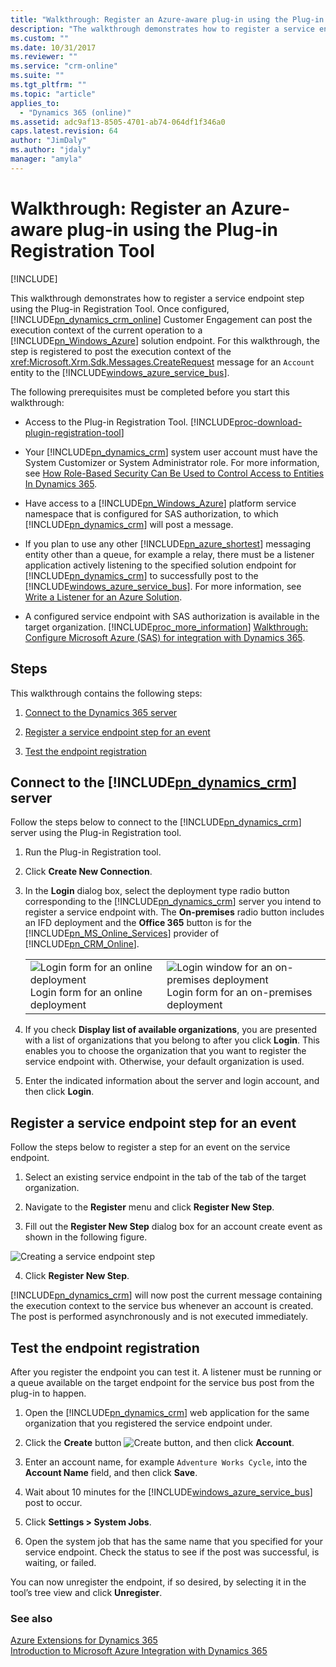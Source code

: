 ```yaml
---
title: "Walkthrough: Register an Azure-aware plug-in using the Plug-in Registration Tool (Developer Guide for Dynamics 365 Customer Engagement) | MicrosoftDocs"
description: "The walkthrough demonstrates how to register a service endpoint step using the Plug-in Registration Tool. "
ms.custom: ""
ms.date: 10/31/2017
ms.reviewer: ""
ms.service: "crm-online"
ms.suite: ""
ms.tgt_pltfrm: ""
ms.topic: "article"
applies_to: 
  - "Dynamics 365 (online)"
ms.assetid: adc9af13-8505-4701-ab74-064df1f346a0
caps.latest.revision: 64
author: "JimDaly"
ms.author: "jdaly"
manager: "amyla"
---
```

# Walkthrough: Register an Azure-aware plug-in using the Plug-in Registration Tool

[!INCLUDE[](../includes/cc_applies_to_update_9_0_0.md)]

This walkthrough demonstrates how to register a service endpoint step using the Plug-in Registration Tool. Once configured, [!INCLUDE[pn_dynamics_crm_online](../includes/pn-dynamics-crm-online.md)] Customer Engagement can post the execution context of the current operation to a [!INCLUDE[pn_Windows_Azure](../includes/pn-windows-azure.md)] solution endpoint. For this walkthrough, the step is registered to post the execution context of the <xref:Microsoft.Xrm.Sdk.Messages.CreateRequest> message for an `Account` entity to the [!INCLUDE[windows_azure_service_bus](../includes/windows-azure-service-bus.md)].  
  
 The following prerequisites must be completed before you start this walkthrough:  
  
-   Access to the Plug-in Registration Tool. [!INCLUDE[proc-download-plugin-registration-tool](../includes/proc-download-plugin-registration-tool.md)] 
  
-   Your [!INCLUDE[pn_dynamics_crm](../includes/pn-dynamics-crm.md)] system user account must have the System Customizer or System Administrator role. For more information, see [How Role-Based Security Can Be Used to Control Access to Entities In Dynamics 365](security-dev/how-role-based-security-control-access-entities.md).  
  
-   Have access to a [!INCLUDE[pn_Windows_Azure](../includes/pn-windows-azure.md)] platform service namespace that is configured for SAS authorization, to which [!INCLUDE[pn_dynamics_crm](../includes/pn-dynamics-crm.md)] will post a message.  
  
  
-   If you plan to use any other [!INCLUDE[pn_azure_shortest](../includes/pn-azure-shortest.md)] messaging entity other than a queue, for example a relay, there must be a listener application actively listening to the specified solution endpoint for [!INCLUDE[pn_dynamics_crm](../includes/pn-dynamics-crm.md)] to successfully post to the [!INCLUDE[windows_azure_service_bus](../includes/windows-azure-service-bus.md)]. For more information, see [Write a Listener for an Azure Solution](write-listener-application-azure-solution.md).  
  
-   A configured service endpoint with SAS authorization is available in the target organization. [!INCLUDE[proc_more_information](../includes/proc-more-information.md)] [Walkthrough: Configure Microsoft Azure (SAS) for integration with Dynamics 365](walkthrough-configure-azure-sas-integration.md).  
  
## Steps  
 This walkthrough contains the following steps:  
  
1.  [Connect to the Dynamics 365 server](#BKMK_Connect)  
  
2.  [Register a service endpoint step for an event](#BKMK_Register)  
  
3.  [Test the endpoint registration](#BKMK_Test)  
  
<a name="BKMK_Connect"></a>   
## Connect to the [!INCLUDE[pn_dynamics_crm](../includes/pn-dynamics-crm.md)] server  
 Follow the steps below to connect to the [!INCLUDE[pn_dynamics_crm](../includes/pn-dynamics-crm.md)] server using the Plug-in Registration tool.  
  
1.  Run the Plug-in Registration tool.  
  
2.  Click **Create New Connection**.  
  
3.  In the **Login** dialog box, select the deployment type radio button corresponding to the [!INCLUDE[pn_dynamics_crm](../includes/pn-dynamics-crm.md)] server you intend to register a service endpoint with. The **On-premises** radio button includes an IFD deployment and the **Office 365** button is for the [!INCLUDE[pn_MS_Online_Services](../includes/pn-ms-online-services.md)] provider of [!INCLUDE[pn_CRM_Online](../includes/pn-crm-online.md)].  
  
    |||  
    |-|-|  
    |![Login form for an online deployment](media/crm-v6s-pr.png "Login form for an online deployment")<br />Login form for an online deployment|![Login window for an on&#45;premises deployment](media/crm-v6s-pr-login-onprem.png "Login window for an on-premises deployment")<br />Login form for an on-premises deployment|  
  
4.  If you check **Display list of available organizations**, you are presented with a list of organizations that you belong to after you click **Login**. This enables you to choose the organization that you want to register the service endpoint with. Otherwise, your default organization is used.  
  
5.  Enter the indicated information about the server and login account, and then click **Login**.  
  
<a name="BKMK_Register"></a>   
## Register a service endpoint step for an event  
 Follow the steps below to register a step for an event on the service endpoint.  
  
1.  Select an existing service endpoint in the tab of the tab of the target organization.  
  
2.  Navigate to the **Register** menu and click **Register New Step**.  
  
3.  Fill out the **Register New Step** dialog box for an account create event as shown in the following figure.  
  
 ![Creating a service endpoint step](media/crm-v6s-pr-service-endpoint-step.png "Creating a service endpoint step")  
  
4.  Click **Register New Step**.  
  
 [!INCLUDE[pn_dynamics_crm](../includes/pn-dynamics-crm.md)] will now post the current message containing the execution context to the service bus whenever an account is created. The post is performed asynchronously and is not executed immediately.  
  
<a name="BKMK_Test"></a>   
## Test the endpoint registration  
 After you register the endpoint you can test it. A listener must be running or a queue available on the target endpoint for the service bus post from the plug-in to happen.  
  
1.  Open the [!INCLUDE[pn_dynamics_crm](../includes/pn-dynamics-crm.md)] web application for the same organization that you registered the service endpoint under.  
  
2.  Click the **Create** button ![Create button](media/crm-v6s-wa-create-icon.PNG "Create button"), and then click **Account**.  
  
3.  Enter an account name, for example `Adventure Works Cycle`, into the **Account Name** field, and then click **Save**.  
  
4.  Wait about 10 minutes for the [!INCLUDE[windows_azure_service_bus](../includes/windows-azure-service-bus.md)] post to occur.  
  
5.  Click **Settings > System Jobs**.  
  
6.  Open the system job that has the same name that you specified for your service endpoint. Check the status to see if the post was successful, is waiting, or failed.  
  
 You can now unregister the endpoint, if so desired, by selecting it in the tool’s tree view and click **Unregister**.  
  
### See also  
 [Azure Extensions for Dynamics 365](azure-extensions.md)   
 [Introduction to Microsoft Azure Integration with Dynamics 365](azure-integration.md)
